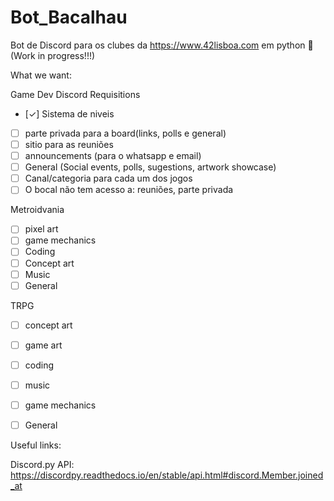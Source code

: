 # Bot_Bacalhau
Bot de Discord para os clubes da https://www.42lisboa.com em python 🐍 (Work in progress!!!)

What we want:

Game Dev Discord Requisitions
- [✓] Sistema de niveis
- [ ] parte privada para a board(links, polls e general)
- [ ] sitio para as reuniões
- [ ] announcements (para o whatsapp e email)
- [ ] General (Social events, polls, sugestions, artwork showcase)
- [ ] Canal/categoria para cada um dos jogos
- [ ] O bocal não tem acesso a: reuniões, parte privada

Metroidvania
- [ ] pixel art
- [ ] game mechanics
- [ ] Coding
- [ ] Concept art
- [ ] Music
- [ ] General

TRPG
- [ ] concept art
- [ ] game art
- [ ] coding
- [ ] music
- [ ] game mechanics
- [ ] General


Useful links:

Discord.py API:
https://discordpy.readthedocs.io/en/stable/api.html#discord.Member.joined_at
